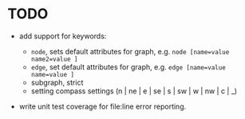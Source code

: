 # TODO

- add support for keywords:
    - `node`, sets default attributes for graph, e.g. `node [name=value name2=value ]`
    - `edge`, set default attributes for graph, e.g. `edge [name=value name=value ]`
    - subgraph, strict
    - setting compass settings (n | ne | e | se | s | sw | w | nw | c | _)

- write unit test coverage for file:line error reporting.

